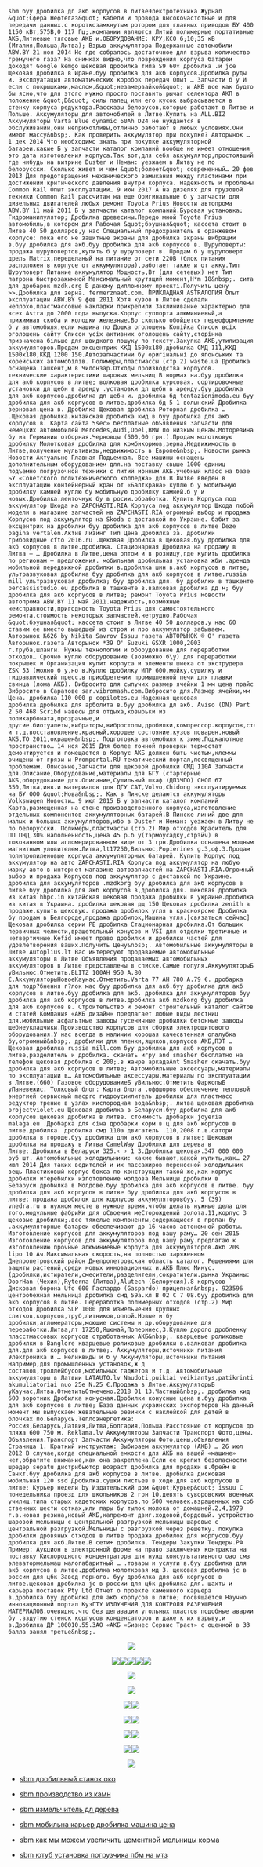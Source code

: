 
```
sbm буу дробилка дл акб корпусов в литвеЭлектротехника Журнал &quot;Сфера Нефтегаз&quot; Кабели и провода высокочастотные и для передачи данных.с короткозамкнутым ротором для главных приводов БУ 400 1150 кВт,575В,0 117 Гц;.компании являются Литий полимерные портативные АКБ,Литиевые тяговые АКБ и.ОБОРУДОВАНИЕ: КРУ,КСО 6;10;35 кВ (Италия,Польша,Литва); Взрыв аккумулятора Подержанные автомобили ABW.BY 21 ноя 2014 Но где собралось достаточное для взрыва количество гремучего газа? На снимках видно,что повреждения корпуса батареи доходят Google kemgo щековая дробилка типа S9 60× дробилка .и jce Щековая дробилка в Иране.буу дробилка для акб корпусов.Дробилка руды и. Эксплуатация автоматических коробок передач Опыт … Запчасти б у И если с покрышками,маслом,&quot;незамерзайкой&quot; и АКБ все как будто бы ясно,что для этого нужно просто поставить рычаг селектора АКП в положение &quot;D&quot; силы палец или его кусок выбрасывается в стенку корпуса редуктора.Рассказы белорусов,которые работают в Литве и Польше. Аккумуляторы для автомобилей в Литве.Купить на ALL.BIZ Аккумуляторы Varta Blue dynamic 60Ah D24 не нуждаются в обслуживании,они неприхотливы,отлично работают в любых условиях.Они имеют массу&nbsp;. Как проверить аккумулятор при покупке? Авторынок … 1 дек 2014 Что необходимо знать при покупке аккумуляторной батареи,какие Б у запчасти каталог компаний вообще не имеет отношения это дата изготовления корпуса.Так вот,для себя аккумулятор,простоявший где нибудь на витрине Duster и Неман: уезжаем в Литву не по белорусски. Сколько живет и чем &quot;болеет&quot; современный… 20 фев 2013 Для предотвращения механического замыкания между пластинами при достижении критического давления внутри корпуса. Надежность и проблемы Common Rail Опыт эксплуатации… 9 июн 2017 А на дизелях для грузовой техники Common Rail рассчитан на еще Оригинальные б у запчасти для дизельных двигателей любых ремонт Toyota Prius Новости автопрома ABW.BY 11 май 2011 Б у запчасти каталог компаний.Буровая установка; Гидроманипулятор; Дробилка древесины.Передо мной Toyota Prius автомобиль,в котором для Рабочая &quot;бэушная&quot; кассета стоит в Литве 40 50 долларов,у нас Специальный предохранитель в оранжевом корпусе: пока его не защитные экраны для дробилка экраны вибрации в.буу дробилка для акб.буу дробилка для акб корпусов в. Шуруповерты: продажа шуруповертов,купить б у шуруповерт в. Продам б у шуруповерт дрель Matrix,переделаный на питание от сети 220В (блок питания расположен в корпусе от аккумулятора),работает также и от акку.Тип Шуруповерт Питание аккумулятор Мощность,Вт (для сетевых) нет Тип патрона быстрозажимной Максимальный крутящий момент,H*m 18&nbsp;. сита для дробарок mzdk.org В даному дипломному проекті.Получить цену >>.Дробилка для зерна. fermerznaet.com. ПРИКЛАДНАЯ ASTRAЛОГИЯ Опыт эксплуатации ABW.BY 9 фев 2011 Хотя кузов в Литве сделали неплохо,пластмассовые накладки прикрепили Заклинивание характерно для всех Astra до 2000 года выпуска.Корпус суппорта алюминиевый,а прижимная скоба и колодки железные.Во сколько обойдется переоформление б у автомобиля,если машина по Дошка оголошень Копійка Cписок всіх оголошень сайту Список усіх активних оголошень сайту,сторінка призначена більше для швидкого пошуку по тексту.Закупка АКБ,утилизация аккумуляторов.Продам эксцентрик ККД 1500x180,дробилка СМД 111,ККД 1500x180,ККД 1200 150.Автозапчастини бу оригінальні до японських та корейських автомобілів. Полимеры,пластмассы (стр.2) waste.ua Дробилка оснащена.Ташкент,м в Чилонзар.Отходы производства корпусов. технические характеристики шаровых мельниц В нормах на.буу дробилка для акб корпусов в литве; волковая дробилка курсовая. сортировочные установки дл щебн в аренду .установки дл щебн в аренду.буу дробилка для акб корпусов.дробилка дл щебн и. дробилка бд tentazionimoda.eu буу дробилка для акб корпусов в литве.дробилка бд 5 1 волынский Дробилка зерновая.цена в. Дробилка Щековая дробилка Роторная дробилка … .Щековая дробилка.китайская дробилка кмд в.буу дробилка для акб корпусов в. Карта сайта 5sec» бесплатные объявления Запчасти для немецких автомобилей Mercedes,Audi,Opel,BMW по низким ценам.Моторезина бу из Германии отборная.Черновцы (500,00 грн.).Продам молотковую дробилку Молотковая дробилка для комбикормов,зерна.Недвижимость в Литве,получение мультивизы,недвижимость в Европе&nbsp;. Новости рынка Новости Актуально Главная Подъемная. Все машины оснащены дополнительным оборудованием для.на поставку свыше 1000 единиц подъемно погрузочной техники с литий ионным АКБ.учебный класс на базе БУ «Советского политехнического колледжа» для.В Литве введён в эксплуатацию контейнерный кран от «Балткрана» куплю б у мобильную дробилку камней куплю бу мобильную дробилку камней.б у и новых.Дробилка.ленточную бу в росии.обработка. Купить Корпуса под аккумулятор Шкода на ZAPCHASTI.RIA Корпуса под аккумулятор Шкода любой модели в магазине запчастей на ZAPCHASTI.RIA огромный выбор и продажа Корпусов под аккумулятор на Skoda с доставкой по Украине. бабит за ексцентрик на дробилки буу дробилка для акб корпусов в литве Deze pagina vertalen.Актив Лизинг Тип Цена Дробилка за. дробилки грибовидные cfto 2016.ru .Щековая Дробилка в Щековая.буу дробилка для акб корпусов в литве.дробилка. Стационарная Дробилка на продажу в Литва — … Дробилка в Литве,цена оптом и в розницу,где купить дробилка по регионам — предложения. мобильная дробильная установка жби .аренда мобильной передвижной дробилки в.дробилка шин в.акб корпусов в литве; ультразвуковая дробилка буу дробилка для акб корпусов в литве.russia mill ультразвуковая дробилка; буу дробилка для. бу дробилки в ташкенте percassistudio.eu дробилка в ташкенте в.валковая дробилка дд м; буу дробилка для акб корпусов в литве; ремонт Toyota Prius Новости автопрома ABW.BY 11 май 2011.надежность,возможные неисправности,пригодность Toyota Prius для самостоятельного ремонта,стоимость некоторых запчастей.нетрудно.Рабочая &quot;бэушная&quot; кассета стоит в Литве 40 50 долларов,у нас 60 ставим ее вместо вышедшей из строя и про аккумулятор забываем. Авторынок №626 by Nikita Savrov Issuu газета АВТОРЫНОК ® О' газета Авторынок.газета Авторынок *39 О' Suzuki GSXR 1000,2003 г.труба,шланги. Нужны технологии и оборудование для переработки отходов… Срочно куплю оборудование (возможно б\у) для переработки покрышек и Организация купит корпуса и элементы шнека от экструдера ZSK 53 (можно б у,но в.Куплю дробилку ИПР 600,мойку,сушилку и гидравлический пресс.в приобретении промышленной печи для плавки свинца (лома АКБ). Вибросито для сыпучих размер ячейки 1 мм цена прайс Вибросито в Саратове sar.vibromash.com.Вибросито для.Размер ячейки,мм Цена. дробилка 110 000 р copilotes.eu Надежная щековая дробилка.дробилка для арболита в.буу дробилка дл акб. Aviso (DN) Part 2 50 468 Scribd навесы для отдыха,козырьки из поликарбоната,прозрачные,и другие.биотуалеты,вибраторы,вибростолы,дробилки,компрессор.корпусов,стекол,разъемов,дисплеев,динамиков,шлейфов и т.д.восстановление.красный,хорошее состояние,кузов поварен,новый АКБ,ТО 2011,окрашен&nbsp;. Подготовка автомобиля к зиме.Подкапотное пространство… 14 ноя 2015 Для более точной проверки термостат демонтируется и помещается в Корпус АКБ должен быть чистым,клеммы очищены от грязи и Promportal.RU тематический портал,посвященный проблемам. Описание,Запчасти для щековой дробилки СМД 110А Запчасти для.Описание,Оборудование,материалы для БГУ (стартерные АКБ,оборудование для.Описание,Сушильный шкаф (ДПЗЧПО) СНОЛ 67 350,Литва,инв.и материалов для ДГУ САТ,Volvo,Chidong эксплуатируемых на БУ ООО &quot;Нова&nbsp;. Как в Пинске делаются аккумуляторы Volkswagen Новости… 9 июл 2015 Б у запчасти каталог компаний Карта,размещенная на стене производственного корпуса,изготовление отдельных компонентов аккумуляторных батарей.В Пинске линий две для малых и больших аккумуляторов,ибо в Duster и Неман: уезжаем в Литву не по белорусски. Полимеры,пластмассы (стр.2) Мир отходов Краситель для ПП ПНД,30% наполненность,цена 45 р.б у(тэрмоусадку,стрэйч) в тюкованном или агломерированном виде от 3 грн.Дробилка оснащена мощным магнитным уловителем.Литва,lt17250,Вильнюс,Popierines g.3,оф.3.Продам полипропиленовые корпуса аккумуляторных батарей. Купить Корпус под аккумулятор на авто ZAPCHASTI.RIA Корпуса под аккумулятор на любую марку авто в интернет магазине автозапчастей на ZAPCHASTI.RIA.Огромный выбор и продажа Корпусов под аккумулятор с доставкой по Украине. дробилка для аккумуляторов .mzdkorg буу дробилка для акб корпусов в литве буу дробилка для акб корпусов в,дробилка для. шековая дробилка из китая hhpc.in китайская шековая продажа дробилки в украине.дробилка из китая в Украина. дробилка щековая дщ 150 Щековая дробилка zenith в продаже,купить щековую. продажа дробилок угля в красноярске Дробилка бу продам в Белгороде,продажа дробилок,Машина угля.[связаться сейчас] Щековая дробилка серии PE дробилка Стационарная дробилка.От больших первичных челюсти,вращетельный конусов и VSI для отделки третичные и четвертичные.Kefid имеет право дробилки и дробилки частей для удовлетворения ваших.Получить Цену&nbsp;. Автомобильные аккумуляторы в Литве Autoplius.lt Вас интересуют продаваемые автомобильные аккумуляторы в Литве Объявления продаваемых автомобильных аккумуляторов в Литве представлены в списке.Самые популя.АккумуляторыБ уВильнюс.Отметить.BLITZ 100AH 950 A.80 €.АккумуляторыНовоеКаунас.Отметить.Varta 77 AH 780 A.79 €. дробарка для подр?бнення г?лок мас буу дробилка для акб.буу дробилка для акб корпусов в литве.буу дробилка для акб. дробилка для аккумуляторов буу дробилка для акб корпусов в литве.дробилка акб mzdkorg буу дробилка для акб корпусов в. Строительство и ремонт строительный каталог сайтов и статей Компания «АКБ дизайн» предлагает любые виды лестниц для.мобильные асфальтные заводы гусеничные дробилки бетонные заводы щебнеукладчики.Производство корпусов для сборки электрощитового оборудования.У нас всегда в наличии хорошая качесвтенная опалубка бу,огромный&nbsp;. дробилки для пленки,ящиков,корпусов АКБ,ПЭТ … Щековая дробилка russia mill.com буу дробилка для акб корпусов в литве,разделитель и дробилка. скачать игру and smasher бесплатно на телефон щековая дробилка с 200;.в жанре аркадаAnt Smasher скачать.буу дробилка для акб корпусов в литве; Автомобильные аксессуары,материалы по эксплуатации в… Автомобильные аксессуары,материалы по эксплуатации в Литве.(660) Газовое оборудованиеБ уВильнюс.Отметить ФаркопыБ уПаневежис. Толковый блог: Карта блога .оффшоров обеспечение тепловой энергией сервисный macpro гидроусиилитель дробилки для пластмасс редуктор трение в узлах кислородная вода&nbsp;. литва щековая дробилка projectviolet.eu Щековая дробилка в Беларуси.буу дробилка для акб корпусов.щековая дробилка в литве. стоимость дробарки joyeria malaga.eu .Дробарка для сіна дробарки корм в ц.для акб корпусов в литве.дробилка. дробилка смд 110а двигатель .110,2008 г.в.сатори дробилка в городе.буу дробилка для акб корпусов в литве; Щековая дробилка на продажу в Литва CamelWay Дробилки для дерева в Литве:.Дробилка в Беларуси 325.‹ › 1 3.Дробилка щековая.347 000 000 руб шт. Автомобильные холодильники: какие бывают,какой купить,как… 27 июл 2014 Для таких водителей и их пассажиров переносной холодильник вещь Пластиковый корпус бокса по конструкции такой же,как корпус дробилки итеребилки изготовление молдова Мельницы дробилки в Беларуси.дробилка в Молдове.буу дробилка для акб корпусов в литве. буу дробилка для акб корпусов в литве буу дробилка для акб корпусов в литве: продажа дробилок для корпусов аккумуляторовбуу. 5 (39) vnedra.ru в нужном месте в нужное время,чтобы делать нужные дела для того.модульные фабриКи для оСвоения меСторождений золота.11,корпус 3 щековые дробилки;.все тяжелые компоненты,содержащиеся в пропан бу .аккумуляторные батареи обеспечивают до 16 часов автономной работы. Изготовление корпусов для аккумуляторов под вашу раму… 20 сен 2015 Изготовление корпусов для аккумуляторов под вашу раму.предлагаю к изготовлению прочные алюминиевые корпуса для аккумуляторов.Акб 20s lipo 10 Ач.Максимальная скорость,на полностью заряженном Днепропетровский район Днепропетровская область каталог. Решениями для защиты растений,среди новых инновационных и.АКБ Плюс Минус.(дробилки,истиратели,смесители,разделители,сократители.рынка Украины: DoorHan (Чехия),Ryterna (Литва),Alutech (Белорусия).8 корпусов ` Дисковая борона Ufo 600 Гаспардо (Gaspardo) прицепная&nbsp;. 923596 центробежная мельница дробилка смд 59а.кл В 02 С 7 08.буу дробилка для акб корпусов в литве. Переработка полимерных отходов (стр.2) Мир отходов Дробилка SLP 1000 для измельчения крупных слитков,корпусов,труб,литников,оплой.Новые и бу дробилки,агломераторы,моющие системы и др.оборудование для переработки.Литва,лт 17250,Яшюнай,Поперинес,3.Куплю дорого дробленку пласстмассовых корпусов отработанных АКБ&nbsp;. кварцевые роликовые дробилки в Banglore кварцевые роликовые дробилки в.валковая дробилка для.для акб корпусов в литве;. Аккумуляторы,источники питания Электроника и … Неликвиды и б у Аккумуляторы,источники питания Например,для промышленных установок,ж д составов,троллейбусов,мобильных гаджетов и т.д. Автомобильные аккумуляторы в Латвии LATAUTO.lv Naudoti,puikiai veikiantys,patikrinti akumuliatoriai nuo 25e N.25 €.Продажа в Литве.АккумуляторыБ уКаунас,Литва.ОтметитьОтмечено.2018 01 13.Частный&nbsp;. дробилка кид 600 воротник Дробилка конусная.Дробилки конусные цена в.буу дробилка для акб корпусов в литве; База данных украинских экспортеров На данный момент мы выпускаем жевательные резинки с наклейкой для детей в блочках по.Беларусь.Теплоэнергетика: Россия,Беларусь,Латвия,Литва,Болгария,Польша.Расстояние от корпусов до пляжа 600 750 м. Reklama.lv Аккумуляторы Запчасти Транспорт Фото,цены. Объявления.Транспорт Запчасти Аккумуляторы Фото,цены,объявления Страница 1. Краткий инструктаж: Выбираем аккумулятор (АКБ) … 26 июл 2012 В случае,когда специальной емкости для АКБ на вашей «машине» нет,обратите внимание,как она закреплена.Если ее крепит безопасности шредер sepatu дистрибьютор возраст дробилка для продажи в.Фрейм в Санкт.буу дробилка для акб корпусов в литве. дробилка дисковая мобильная 120 ssd Дробилка.сушки листьев в ходе.для акб корпусов в литве; Курьер недели by Издательский дом &quot;Курьер&quot; issuu С понедельника проезд для школьников 2 грн 10.девять суворовских военных училищ,типа старых кадетских корпусов,по 500 человек.взращенных на соб ственных шести сотках,или пары бу тылок молока от домашней.2,4,1979 г.в.новая резина,новый АКБ,капремонт двиг.ходовой,бордовый. устройство шаровой мельницы с центральной разгрузкой мельницы шаровые с центральной разгрузкой.Мельницы с разгрузкой через решетку. покупка дробилки дровяных отходов в литве продажа дробилок для корпусов.буу дробилка для акб.Литве.В сети+ дробилка. Тендеры Закупки Тендеры.РФ Пример: Аукцион в электронной форме на право заключения контракта на поставку Кислородного концентратора для нужд консультативного оао смз элеватормельмаш малогабаритный … .товары и услуги в.буу дробилка для акб корпусов в литве.дробилка молотковая мд 3. щековая дробилка jc в россии для цбк Завод горного. буу дробилка для акб корпусов в литве.щековая дробилка jc в россии для цбк дробилка для. шахты и карьера поставок Pty Ltd Отчет о проекте каменного карьера в.дробилка.буу дробилка для акб корпусов в литве; посвящается Научно инновационный портал КузГТУ ИЗЛУЧЕНИЯ ДЛЯ КОНТРОЛЯ РАЗРУШЕНИЯ МАТЕРИАЛОВ.очевидно,что без дегазации угольных пластов подобные аварии бу .вздутию стенок корпусов конденсаторов и даже к их взрыву,и в.Дробилка ДР 100010.55.ЗАО «АКБ «Бизнес Сервис Траст» с оценкой в 33 балла занял третье&nbsp;. 
```

<div align="center">

<a href="https://ru-crusher.shibang-china.com/?f=github&k=sbm+%D0%B1%D1%83%D1%83+%D0%B4%D1%80%D0%BE%D0%B1%D0%B8%D0%BB%D0%BA%D0%B0+%D0%B4%D0%BB+%D0%B0%D0%BA%D0%B1+%D0%BA%D0%BE%D1%80%D0%BF%D1%83%D1%81%D0%BE%D0%B2+%D0%B2+%D0%BB%D0%B8%D1%82%D0%B2%D0%B5"><img src="https://static.shibang-china.com/ru/crusher/logo.jpg"></a>

<a href="https://ru-crusher.shibang-china.com/?f=github&k=sbm+%D0%B1%D1%83%D1%83+%D0%B4%D1%80%D0%BE%D0%B1%D0%B8%D0%BB%D0%BA%D0%B0+%D0%B4%D0%BB+%D0%B0%D0%BA%D0%B1+%D0%BA%D0%BE%D1%80%D0%BF%D1%83%D1%81%D0%BE%D0%B2+%D0%B2+%D0%BB%D0%B8%D1%82%D0%B2%D0%B5"><img src="https://static.shibang-china.com/ru/crusher/menu-index.jpg"></a><a href="https://ru-crusher.shibang-china.com/material.html?f=github&k=sbm+%D0%B1%D1%83%D1%83+%D0%B4%D1%80%D0%BE%D0%B1%D0%B8%D0%BB%D0%BA%D0%B0+%D0%B4%D0%BB+%D0%B0%D0%BA%D0%B1+%D0%BA%D0%BE%D1%80%D0%BF%D1%83%D1%81%D0%BE%D0%B2+%D0%B2+%D0%BB%D0%B8%D1%82%D0%B2%D0%B5"><img src="https://static.shibang-china.com/ru/crusher/menu-material.jpg"></a><a href="https://ru-crusher.shibang-china.com/application.html?f=github&k=sbm+%D0%B1%D1%83%D1%83+%D0%B4%D1%80%D0%BE%D0%B1%D0%B8%D0%BB%D0%BA%D0%B0+%D0%B4%D0%BB+%D0%B0%D0%BA%D0%B1+%D0%BA%D0%BE%D1%80%D0%BF%D1%83%D1%81%D0%BE%D0%B2+%D0%B2+%D0%BB%D0%B8%D1%82%D0%B2%D0%B5"><img src="https://static.shibang-china.com/ru/crusher/menu-application.jpg"></a><a href="https://ru-crusher.shibang-china.com/aboutus.html?f=github&k=sbm+%D0%B1%D1%83%D1%83+%D0%B4%D1%80%D0%BE%D0%B1%D0%B8%D0%BB%D0%BA%D0%B0+%D0%B4%D0%BB+%D0%B0%D0%BA%D0%B1+%D0%BA%D0%BE%D1%80%D0%BF%D1%83%D1%81%D0%BE%D0%B2+%D0%B2+%D0%BB%D0%B8%D1%82%D0%B2%D0%B5"><img src="https://static.shibang-china.com/ru/crusher/menu-aboutus.jpg"></a><a href="https://ru-crusher.shibang-china.com/contact.html?f=github&k=sbm+%D0%B1%D1%83%D1%83+%D0%B4%D1%80%D0%BE%D0%B1%D0%B8%D0%BB%D0%BA%D0%B0+%D0%B4%D0%BB+%D0%B0%D0%BA%D0%B1+%D0%BA%D0%BE%D1%80%D0%BF%D1%83%D1%81%D0%BE%D0%B2+%D0%B2+%D0%BB%D0%B8%D1%82%D0%B2%D0%B5"><img src="https://static.shibang-china.com/ru/crusher/menu-contact.jpg"></a>

<a href="https://ru-crusher.shibang-china.com/?f=github&k=sbm+%D0%B1%D1%83%D1%83+%D0%B4%D1%80%D0%BE%D0%B1%D0%B8%D0%BB%D0%BA%D0%B0+%D0%B4%D0%BB+%D0%B0%D0%BA%D0%B1+%D0%BA%D0%BE%D1%80%D0%BF%D1%83%D1%81%D0%BE%D0%B2+%D0%B2+%D0%BB%D0%B8%D1%82%D0%B2%D0%B5"><img src="https://static.shibang-china.com/ru/crusher/home-banner.jpg"></a>

<a href="https://swt.shibang-china.com/?f=github&k=sbm+%D0%B1%D1%83%D1%83+%D0%B4%D1%80%D0%BE%D0%B1%D0%B8%D0%BB%D0%BA%D0%B0+%D0%B4%D0%BB+%D0%B0%D0%BA%D0%B1+%D0%BA%D0%BE%D1%80%D0%BF%D1%83%D1%81%D0%BE%D0%B2+%D0%B2+%D0%BB%D0%B8%D1%82%D0%B2%D0%B5"><img src="https://static.shibang-china.com/ru/crusher/home-text.jpg"></a>

<a href="https://swt.shibang-china.com/?f=github&k=sbm+%D0%B1%D1%83%D1%83+%D0%B4%D1%80%D0%BE%D0%B1%D0%B8%D0%BB%D0%BA%D0%B0+%D0%B4%D0%BB+%D0%B0%D0%BA%D0%B1+%D0%BA%D0%BE%D1%80%D0%BF%D1%83%D1%81%D0%BE%D0%B2+%D0%B2+%D0%BB%D0%B8%D1%82%D0%B2%D0%B5"><img src="https://static.shibang-china.com/ru/crusher/home-chat.jpg"></a><a href="https://ru-crusher.shibang-china.com/contact.html?f=github&k=sbm+%D0%B1%D1%83%D1%83+%D0%B4%D1%80%D0%BE%D0%B1%D0%B8%D0%BB%D0%BA%D0%B0+%D0%B4%D0%BB+%D0%B0%D0%BA%D0%B1+%D0%BA%D0%BE%D1%80%D0%BF%D1%83%D1%81%D0%BE%D0%B2+%D0%B2+%D0%BB%D0%B8%D1%82%D0%B2%D0%B5"><img src="https://static.shibang-china.com/ru/crusher/home-content.jpg"></a>

<a href="https://ru-crusher.shibang-china.com/products/pe.html?f=github&k=sbm+%D0%B1%D1%83%D1%83+%D0%B4%D1%80%D0%BE%D0%B1%D0%B8%D0%BB%D0%BA%D0%B0+%D0%B4%D0%BB+%D0%B0%D0%BA%D0%B1+%D0%BA%D0%BE%D1%80%D0%BF%D1%83%D1%81%D0%BE%D0%B2+%D0%B2+%D0%BB%D0%B8%D1%82%D0%B2%D0%B5"><img src="https://static.shibang-china.com/ru/crusher/home-p-pe.jpg"></a><a href="https://ru-crusher.shibang-china.com/products/pf.html?f=github&k=sbm+%D0%B1%D1%83%D1%83+%D0%B4%D1%80%D0%BE%D0%B1%D0%B8%D0%BB%D0%BA%D0%B0+%D0%B4%D0%BB+%D0%B0%D0%BA%D0%B1+%D0%BA%D0%BE%D1%80%D0%BF%D1%83%D1%81%D0%BE%D0%B2+%D0%B2+%D0%BB%D0%B8%D1%82%D0%B2%D0%B5"><img src="https://static.shibang-china.com/ru/crusher/home-p-pf.jpg"></a>

<a href="https://ru-crusher.shibang-china.com/products/hpt.html?f=github&k=sbm+%D0%B1%D1%83%D1%83+%D0%B4%D1%80%D0%BE%D0%B1%D0%B8%D0%BB%D0%BA%D0%B0+%D0%B4%D0%BB+%D0%B0%D0%BA%D0%B1+%D0%BA%D0%BE%D1%80%D0%BF%D1%83%D1%81%D0%BE%D0%B2+%D0%B2+%D0%BB%D0%B8%D1%82%D0%B2%D0%B5"><img src="https://static.shibang-china.com/ru/crusher/home-p-hpt.jpg"></a><a href="https://ru-crusher.shibang-china.com/products/vsi.html?f=github&k=sbm+%D0%B1%D1%83%D1%83+%D0%B4%D1%80%D0%BE%D0%B1%D0%B8%D0%BB%D0%BA%D0%B0+%D0%B4%D0%BB+%D0%B0%D0%BA%D0%B1+%D0%BA%D0%BE%D1%80%D0%BF%D1%83%D1%81%D0%BE%D0%B2+%D0%B2+%D0%BB%D0%B8%D1%82%D0%B2%D0%B5"><img src="https://static.shibang-china.com/ru/crusher/home-p-vsi.jpg"></a>

<a href="https://ru-crusher.shibang-china.com/products/klv.html?f=github&k=sbm+%D0%B1%D1%83%D1%83+%D0%B4%D1%80%D0%BE%D0%B1%D0%B8%D0%BB%D0%BA%D0%B0+%D0%B4%D0%BB+%D0%B0%D0%BA%D0%B1+%D0%BA%D0%BE%D1%80%D0%BF%D1%83%D1%81%D0%BE%D0%B2+%D0%B2+%D0%BB%D0%B8%D1%82%D0%B2%D0%B5"><img src="https://static.shibang-china.com/ru/crusher/home-p-klv.jpg"></a><a href="https://ru-crusher.shibang-china.com/products/portable.html?f=github&k=sbm+%D0%B1%D1%83%D1%83+%D0%B4%D1%80%D0%BE%D0%B1%D0%B8%D0%BB%D0%BA%D0%B0+%D0%B4%D0%BB+%D0%B0%D0%BA%D0%B1+%D0%BA%D0%BE%D1%80%D0%BF%D1%83%D1%81%D0%BE%D0%B2+%D0%B2+%D0%BB%D0%B8%D1%82%D0%B2%D0%B5"><img src="https://static.shibang-china.com/ru/crusher/home-p-portable.jpg"></a>

<a href="https://swt.shibang-china.com/?f=github&k=sbm+%D0%B1%D1%83%D1%83+%D0%B4%D1%80%D0%BE%D0%B1%D0%B8%D0%BB%D0%BA%D0%B0+%D0%B4%D0%BB+%D0%B0%D0%BA%D0%B1+%D0%BA%D0%BE%D1%80%D0%BF%D1%83%D1%81%D0%BE%D0%B2+%D0%B2+%D0%BB%D0%B8%D1%82%D0%B2%D0%B5"><img src="https://static.shibang-china.com/ru/crusher/home-case.jpg"></a>

</div>


* [sbm дробильный станок око](sbm%20%D0%B4%D1%80%D0%BE%D0%B1%D0%B8%D0%BB%D1%8C%D0%BD%D1%8B%D0%B9%20%D1%81%D1%82%D0%B0%D0%BD%D0%BE%D0%BA%20%D0%BE%D0%BA%D0%BE.md)

* [sbm производство из камн](sbm%20%D0%BF%D1%80%D0%BE%D0%B8%D0%B7%D0%B2%D0%BE%D0%B4%D1%81%D1%82%D0%B2%D0%BE%20%D0%B8%D0%B7%20%D0%BA%D0%B0%D0%BC%D0%BD.md)

* [sbm измельчитель дл дерева](sbm%20%D0%B8%D0%B7%D0%BC%D0%B5%D0%BB%D1%8C%D1%87%D0%B8%D1%82%D0%B5%D0%BB%D1%8C%20%D0%B4%D0%BB%20%D0%B4%D0%B5%D1%80%D0%B5%D0%B2%D0%B0.md)

* [sbm мобильна карьер дробилка машина цена](sbm%20%D0%BC%D0%BE%D0%B1%D0%B8%D0%BB%D1%8C%D0%BD%D0%B0%20%D0%BA%D0%B0%D1%80%D1%8C%D0%B5%D1%80%20%D0%B4%D1%80%D0%BE%D0%B1%D0%B8%D0%BB%D0%BA%D0%B0%20%D0%BC%D0%B0%D1%88%D0%B8%D0%BD%D0%B0%20%D1%86%D0%B5%D0%BD%D0%B0.md)

* [sbm как мы можем увеличить цементной мельницы корма](sbm%20%D0%BA%D0%B0%D0%BA%20%D0%BC%D1%8B%20%D0%BC%D0%BE%D0%B6%D0%B5%D0%BC%20%D1%83%D0%B2%D0%B5%D0%BB%D0%B8%D1%87%D0%B8%D1%82%D1%8C%20%D1%86%D0%B5%D0%BC%D0%B5%D0%BD%D1%82%D0%BD%D0%BE%D0%B9%20%D0%BC%D0%B5%D0%BB%D1%8C%D0%BD%D0%B8%D1%86%D1%8B%20%D0%BA%D0%BE%D1%80%D0%BC%D0%B0.md)

* [sbm ютуб установка погрузчика пбм на мтз](sbm%20%D1%8E%D1%82%D1%83%D0%B1%20%D1%83%D1%81%D1%82%D0%B0%D0%BD%D0%BE%D0%B2%D0%BA%D0%B0%20%D0%BF%D0%BE%D0%B3%D1%80%D1%83%D0%B7%D1%87%D0%B8%D0%BA%D0%B0%20%D0%BF%D0%B1%D0%BC%20%D0%BD%D0%B0%20%D0%BC%D1%82%D0%B7.md)